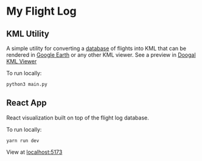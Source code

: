 # My Flight Log

## KML Utility

A simple utility for converting a [database](kml_utility/MyFlightLog.csv) of flights into KML that can be rendered in [Google Earth](https://earth.google.com) or any other KML viewer. See a preview in [Doogal KML Viewer](https://www.doogal.co.uk/KmlViewer?url=https%3A%2F%2Fraw.githubusercontent.com%2Fmb4828%2Fmy-flight-log%2Fmain%2Fmy-flight-log.kml&layer=map)

To run locally:
```
python3 main.py
```

## React App

React visualization built on top of the flight log database.

To run locally:
```
yarn run dev
```
View at [localhost:5173](localhost:5173)
